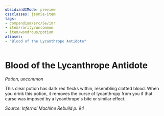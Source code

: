 ```yaml
---
obsidianUIMode: preview
cssclasses: json5e-item
tags:
- compendium/src/5e/imr
- item/rarity/uncommon
- item/wondrous/potion
aliases: 
- "Blood of the Lycanthrope Antidote"
---
```

# Blood of the Lycanthrope Antidote
*Potion, uncommon*  


This clear potion has dark red flecks within, resembling clotted blood. When you drink this potion, it removes the curse of lycanthropy from you if that curse was imposed by a lycanthrope's bite or similar effect.

*Source: Infernal Machine Rebuild p. 94*